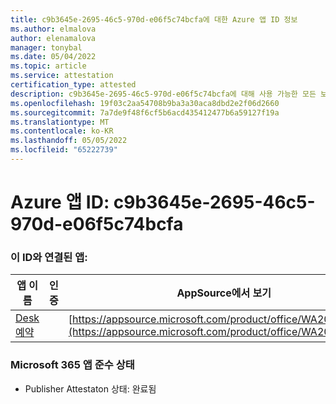 ```yaml
---
title: c9b3645e-2695-46c5-970d-e06f5c74bcfa에 대한 Azure 앱 ID 정보
ms.author: elmalova
author: elenamalova
manager: tonybal
ms.date: 05/04/2022
ms.topic: article
ms.service: attestation
certification_type: attested
description: c9b3645e-2695-46c5-970d-e06f5c74bcfa에 대해 사용 가능한 모든 보안 및 규정 준수 정보입니다.
ms.openlocfilehash: 19f03c2aa54708b9ba3a30aca8dbd2e2f06d2660
ms.sourcegitcommit: 7a7de9f48f6cf5b6acd435412477b6a59127f19a
ms.translationtype: MT
ms.contentlocale: ko-KR
ms.lasthandoff: 05/05/2022
ms.locfileid: "65222739"
---
```

# <a name="azure-app-id-c9b3645e-2695-46c5-970d-e06f5c74bcfa"></a>Azure 앱 ID: c9b3645e-2695-46c5-970d-e06f5c74bcfa


### <a name="apps-associated-with-this-id"></a>이 ID와 연결된 앱:
| **앱 이름** | **인증** | **AppSource에서 보기** |
|--------------|---------------|-----------------------|
| [Desk 예약](../forward/WA200003532.md) |  | [https://appsource.microsoft.com/product/office/WA200003532](https://appsource.microsoft.com/product/office/WA200003532) |

### <a name="microsoft-365-app-compliance-status"></a>Microsoft 365 앱 준수 상태
- Publisher Attestaton 상태: 완료됨
